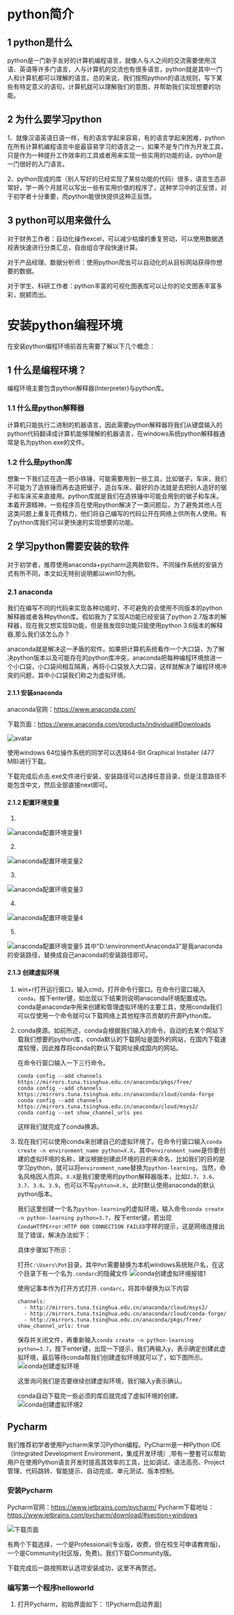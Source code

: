 # python简介
## 1 python是什么
python是一门新手友好的计算机编程语言，就像人与人之间的交流需要使用汉语、英语等许多门语言，人与计算机的交流也有很多语言，python就是其中一门人和计算机都可以理解的语言。总的来说，我们按照python的语法规则，写下某些有特定意义的语句，计算机就可以理解我们的意图，并帮助我们实现想要的功能。

## 2 为什么要学习python
1、就像汉语英语日语一样，有的语言学起来容易，有的语言学起来困难，python在所有计算机编程语言中是最容易学习的语言之一，如果不是专门作为开发工具，只是作为一种提升工作效率的工具或者用来实现一些实用的功能的话，python是一门很好的入门语言。

2、python现成的库（别人写好的已经实现了某些功能的代码）很多，语言生态非常好，学一两个月就可以写出一些有实用价值的程序了，这种学习中的正反馈，对于初学者十分重要，而python能很快提供这种正反馈。

## 3 python可以用来做什么
对于财务工作者：自动化操作excel，可以减少枯燥的重复劳动，可以使用数据透视表快速进行分类汇总，自由组合字段快速计算。

对于产品经理、数据分析师：使用python爬虫可以自动化的从目标网站获得你想要的数据。

对于学生、科研工作者：python丰富的可视化图表库可以让你的论文图表丰富多彩，脱颖而出。

# 安装python编程环境
在安装python编程环境前首先需要了解以下几个概念：

## 1 什么是编程环境？
编程环境主要包含python解释器(Interpreter)与python库。

### 1.1 什么是python解释器
计算机只能执行二进制的机器语言，因此需要python解释器将我们从键盘输入的python代码翻译成计算机能够理解的机器语言，在windows系统python解释器通常是名为python.exe的文件。

### 1.2 什么是python库
想象一下我们正在造一把小铁锤，可能需要用到一些工具，比如锯子，车床，我们不可能为了造铁锤而再去造把锯子，造台车床，最好的办法就是去把别人造好的锯子和车床买来直接用。python库就是我们在造铁锤中可能会用到的锯子和车床。本着开源精神，一些程序员在使用python解决了一类问题后，为了避免其他人在这类问题上重复花费精力，他们将自己编写的代码公开在网络上供所有人使用。有了python库我们可以更快速的实现想要的功能。

## 2 学习python需要安装的软件
对于初学者，推荐使用anaconda+pycharm这两款软件。不同操作系统的安装方式有所不同，本文如无特别说明都以win10为例。
### 2.1 anaconda
我们在编写不同的代码来实现各种功能时，不可避免的会使用不同版本的python解释器或者各种python库。假如我为了实现A功能已经安装了python 2.7版本的解释器，现在我又想实现B功能，但是我发现B功能只能使用python 3.6版本的解释器,那么我们该怎么办？

anaconda就是解决这一矛盾的软件。如果把计算机系统看作一个大口袋，为了解决python版本以及可能存在的python库冲突，anaconda把每种编程环境放进一个小口袋，小口袋间相互隔离，再将小口袋放入大口袋，这样就解决了编程环境冲突的问题，其中小口袋我们称之为虚拟环境。
#### 2.1.1 安装anaconda
anaconda官网：https://www.anaconda.com/

下载页面：https://www.anaconda.com/products/individual#Downloads

![avatar](https://github.com/mywrong/Python-Guide/blob/master/image/anaconda/anaconda%E4%B8%8B%E8%BD%BD%E9%A1%B5%E9%9D%A2.png?raw=true)


使用windows 64位操作系统的同学可以选择64-Bit Graphical Installer (477 MB)进行下载。

下载完成后点击.exe文件进行安装，安装路径可以选择任意目录，但是注意路径不能包含中文，然后全部直接next即可。

#### 2.1.2 配置环境变量

1.

![anaconda配置环境变量1](https://github.com/mywrong/Python-Guide/blob/master/image/anaconda/anaconda%E9%85%8D%E7%BD%AE%E7%8E%AF%E5%A2%83%E5%8F%98%E9%87%8F1.png?raw=true)

2.

![anaconda配置环境变量2](https://github.com/mywrong/Python-Guide/blob/master/image/anaconda/anaconda%E9%85%8D%E7%BD%AE%E7%8E%AF%E5%A2%83%E5%8F%98%E9%87%8F2.png?raw=true)

3.

![anaconda配置环境变量3](https://github.com/mywrong/Python-Guide/blob/master/image/anaconda/anaconda%E9%85%8D%E7%BD%AE%E7%8E%AF%E5%A2%83%E5%8F%98%E9%87%8F3.png?raw=true)

4.

![anaconda配置环境变量4](https://github.com/mywrong/Python-Guide/blob/master/image/anaconda/anaconda%E9%85%8D%E7%BD%AE%E7%8E%AF%E5%A2%83%E5%8F%98%E9%87%8F4.png?raw=true)

5.

![anaconda配置环境变量5](https://github.com/mywrong/Python-Guide/blob/master/image/anaconda/anaconda%E9%85%8D%E7%BD%AE%E7%8E%AF%E5%A2%83%E5%8F%98%E9%87%8F5.png?raw=true)
其中"D:\environment\Anaconda3"是我anaconda的安装路径，替换成自己anaconda的安装路径即可。

#### 2.1.3 创建虚拟环境

1. win+r打开运行窗口，输入cmd，打开命令行窗口。在命令行窗口输入`conda`，按下enter键，如出现以下结果则说明anaconda环境配置成功。conda是anaconda中用来创建和管理虚拟环境的主要工具，使用conda我们可以仅使用一个命令就可以下载网络上其他程序员贡献的开源Python库。

2. conda换源。如前所述，conda会根据我们输入的命令，自动的去某个网站下载我们想要的python库，conda默认的下载网址是国外的网站，在国内下载速度较慢，因此推荐将conda的默认下载网址换成国内的网站。

    在命令行窗口输入一下三行命令。
    ```
    conda config --add channels https://mirrors.tuna.tsinghua.edu.cn/anaconda/pkgs/free/
    conda config --add channels https://mirrors.tuna.tsinghua.edu.cn/anaconda/cloud/conda-forge
    conda config --add channels https://mirrors.tuna.tsinghua.edu.cn/anaconda/cloud/msys2/
    conda config --set show_channel_urls yes
    ```
    这样我们就完成了conda换源。

3. 现在我们可以使用conda来创建自己的虚拟环境了。在命令行窗口输入`conda create -n environment_name python=X.X`，其中`environment_name`是你要创建的虚拟环境的名称，建议根据创建此环境的目的来命名，比如我们的目的是学习python，就可以将`environment_name`替换为`python-learning`，当然，命名风格因人而异。`X.X`是我们要使用的python解释器版本，比如`2.7`、`3.6`、`3.7`、`3.8`、`3.9`，也可以不写`pyhton=X.X`，此时默认使用anaconda的默认python版本。

    我们这里创建一个名为`python-learning`的虚拟环境，输入命令`conda create -n python-learning python=3.7`，按下enter键，若出现`CondaHTTPError:HTTP 000 CONNECTION FAILED`字样的提示，这是网络连接出现了错误，解决办法如下：

    具体步骤如下所示：

    打开`C:\Users\Pot`目录，其中`Pot`需要替换为本机windows系统账户名，在这个目录下有一个名为`.condarc`的隐藏文件
    ![conda创建虚拟环境报错1](https://github.com/mywrong/Python-Guide/blob/master/image/anaconda/conda%E5%88%9B%E5%BB%BA%E8%99%9A%E6%8B%9F%E7%8E%AF%E5%A2%83%E6%8A%A5%E9%94%991.png?raw=true)

    使用记事本作为打开方式打开`.condarc`，将其中替换为以下内容
    ```
    channels:
      - http://mirrors.tuna.tsinghua.edu.cn/anaconda/cloud/msys2/
      - http://mirrors.tuna.tsinghua.edu.cn/anaconda/cloud/conda-forge/
      - http://mirrors.tuna.tsinghua.edu.cn/anaconda/pkgs/free/
    show_channel_urls: true
    ```

    保存并关闭文件，再重新输入`conda create -n python-learning python=3.7`，按下enter键，出现一下提示，我们再输入y，表示确定创建此虚拟环境，最后等待conda帮我们创建虚拟环境就可以了，如下图所示。
    ![conda创建虚拟环境](https://github.com/mywrong/Python-Guide/blob/master/image/anaconda/conda%E5%88%9B%E5%BB%BA%E8%99%9A%E6%8B%9F%E7%8E%AF%E5%A2%83.png?raw=true)
    
    这里询问我们是否要继续创建虚拟环境，我们输入y表示确认。

    conda自动下载完一些必须的库后就完成了虚拟环境的创建。
    ![conda创建虚拟环境2](https://github.com/mywrong/Python-Guide/blob/master/image/anaconda/conda%E5%88%9B%E5%BB%BA%E8%99%9A%E6%8B%9F%E7%8E%AF%E5%A2%832.png?raw=true)

## Pycharm
我们推荐初学者使用Pycharm来学习Python编程。PyCharm是一种Python IDE（Integrated Development Environment，集成开发环境）,带有一整套可以帮助用户在使用Python语言开发时提高其效率的工具，比如调试、语法高亮、Project管理、代码跳转、智能提示、自动完成、单元测试、版本控制。

### 安装Pycharm
Pycharm官网：https://www.jetbrains.com/pycharm/
Pycharm下载地址：https://www.jetbrains.com/pycharm/download/#section=windows

![下载页面](https://github.com/mywrong/Python-Guide/blob/master/image/pycharm/%E4%B8%8B%E8%BD%BD%E9%A1%B5%E9%9D%A2.png?raw=true)

有两个下载选择，一个是Professional(专业版，收费，但在校生可申请教育版)，一个是Community(社区版，免费)。我们下载Community版。

下载完成后一路按照默认选项安装成功，这里不再赘述。

### 编写第一个程序helloworld
1. 打开Pycharm，初始界面如下：
![Pycharm启动界面]








